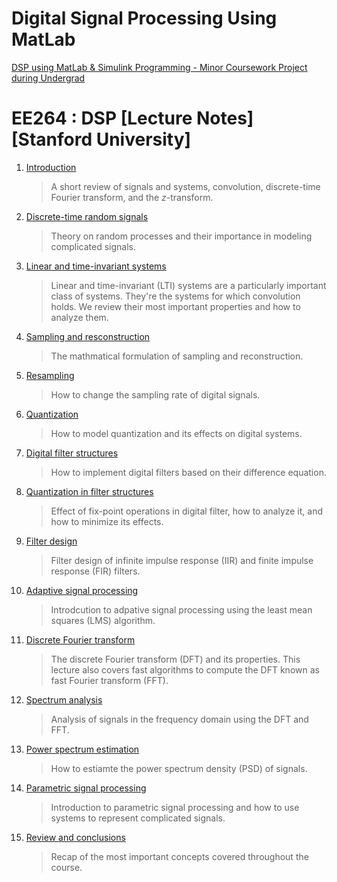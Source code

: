 # Digital Signal Processing Using MatLab
[DSP using MatLab & Simulink Programming - Minor Coursework Project during Undergrad](https://github.com/ferozxkhan/DigitalSignalProcessing-MatLab/blob/main/MatLab-Programs.pdf)


# EE264 : DSP [Lecture Notes] [Stanford University]

1. [Introduction](https://github.com/ferozxkhan/DSPusingMATLAB/blob/main/lectures-stanford/01_introduction.pdf)

    > A short review of signals and systems, convolution, discrete-time Fourier transform, and the _z_-transform.

2. [Discrete-time random signals](https://github.com/ferozxkhan/DSPusingMATLAB/blob/main/lectures-stanford/02_discrete-time_random_signals.pdf)

    > Theory on random processes and their importance in modeling complicated signals.

3. [Linear and time-invariant systems](https://github.com/ferozxkhan/DSPusingMATLAB/blob/main/lectures-stanford/03_properties_of_lti_systems.pdf)

    >Linear and time-invariant (LTI) systems are a particularly important class of systems. They're the systems for which convolution holds. We review their most important properties and how to analyze them.

4. [Sampling and resconstruction](https://github.com/ferozxkhan/DSPusingMATLAB/blob/main/lectures-stanford/04_sampling_reconstruction.pdf)

    >The mathmatical formulation of sampling and reconstruction.

5. [Resampling](https://github.com/ferozxkhan/DSPusingMATLAB/blob/main/lectures-stanford/05_resampling.pdf)

    >How to change the sampling rate of digital signals.

6. [Quantization](https://github.com/ferozxkhan/DSPusingMATLAB/blob/main/lectures-stanford/06_quantization.pdf)

    >How to model quantization and its effects on digital systems.

7. [Digital filter structures](https://github.com/ferozxkhan/DSPusingMATLAB/blob/main/lectures-stanford/07_digital_filter_structures.pdf)

    >How to implement digital filters based on their difference equation.

8. [Quantization in filter structures](https://github.com/ferozxkhan/DSPusingMATLAB/blob/main/lectures-stanford/08_quantization_in_filter_structures.pdf)

    >Effect of fix-point operations in digital filter, how to analyze it, and how to minimize its effects.

9. [Filter design](https://github.com/ferozxkhan/DSPusingMATLAB/blob/main/lectures-stanford/09_filter_design.pdf)

    >Filter design of infinite impulse response (IIR) and finite impulse response (FIR) filters.

10. [Adaptive signal processing](https://github.com/ferozxkhan/DSPusingMATLAB/blob/main/lectures-stanford/10_adaptive_signal_processing.pdf)

    >Introdcution to adpative signal processing using the least mean squares (LMS) algorithm.

11. [Discrete Fourier transform](https://github.com/ferozxkhan/DSPusingMATLAB/blob/main/lectures-stanford/11_discrete_Fourier_transform.pdf)

    >The discrete Fourier transform (DFT) and its properties. This lecture also covers fast algorithms to compute the DFT known as fast Fourier transform (FFT).

12. [Spectrum analysis](https://github.com/ferozxkhan/DSPusingMATLAB/blob/main/lectures-stanford/12_spectrum_analysis.pdf)

    >Analysis of signals in the frequency domain using the DFT and FFT.

13. [Power spectrum estimation](https://github.com/ferozxkhan/DSPusingMATLAB/blob/main/lectures-stanford/13_psd_estimation.pdf)

    >How to estiamte the power spectrum density (PSD) of signals.

14. [Parametric signal processing](https://github.com/ferozxkhan/DSPusingMATLAB/blob/main/lectures-stanford/14_parametric_signal_processing.pdf)

    >Introduction to parametric signal processing and how to use systems to represent complicated signals.

15. [Review and conclusions](https://github.com/ferozxkhan/DSPusingMATLAB/blob/main/lectures-stanford/15_review_and_conclusions.pdf)

    >Recap of the most important concepts covered throughout the course.

